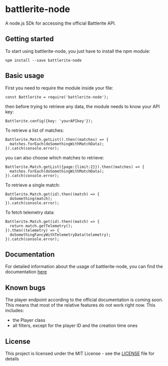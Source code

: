 # battlerite-node
A node.js SDk for accessing the official Battlerite API.
## Getting started
To start using battlerite-node, you just have to install the npm module:
```
npm install --save battlerite-node
```
## Basic usage
First you need to require the module inside your file:
```
const Battlerite = require('battlerite-node');
```
then before trying to retrieve any data, the module needs to know your API key:
```
Battlerite.config({key: 'yourAPIkey'});
```
To retrieve a list of matches:
```
Battlerite.Match.getList().then((matches) => {
  matches.forEach(doSomethingWithMatchData);
}).catch(console.error);
```
you can also choose which matches to retrieve:
```
Battlerite.Match.getList({page:{limit:2}}).then((matches) => {
  matches.forEach(doSomethingWithMatchData);
}).catch(console.error);
```
To retrieve a single match:
```
Battlerite.Match.get(id).then((match) => {
  doSomething(match);
}).catch(console.error);
```
To fetch telemetry data:
```
Battlerite.Match.get(id).then((match) => {
  return match.getTelemetry();
}).then((telemetry) => {
  doSomethingFancyWithTelemetryData(telemetry);
}).catch(console.error);
```
## Documentation
For detailed information about the usage of battlerite-node, you can find the documentation [here](https://sime1.github.io/battlerite-node)
## Known bugs
The player endpoint according to the official documentation is coming soon. This means that most of the relative features do not work right now. This includes:
* the Player class
* all filters, except for the player ID and the creation time ones
## License
This project is licensed under the MIT License - see the [LICENSE](LICENSE) file for details
